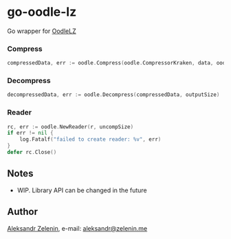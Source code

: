 # go-oodle-lz

Go wrapper for [OodleLZ](https://www.radgametools.com/oodlecompressors.htm)

### Compress
```go
compressedData, err := oodle.Compress(oodle.CompressorKraken, data, oodle.CompressionLevelMax)
```

### Decompress
```go
decompressedData, err := oodle.Decompress(compressedData, outputSize)
```

### Reader
```go
rc, err := oodle.NewReader(r, uncompSize)
if err != nil {
	log.Fatalf("failed to create reader: %v", err)
}
defer rc.Close()
```

## Notes

* WIP. Library API can be changed in the future

## Author

[Aleksandr Zelenin](https://github.com/zelenin/), e-mail: [aleksandr@zelenin.me](mailto:aleksandr@zelenin.me)
